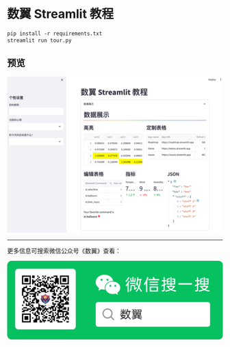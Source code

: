 # 数翼 Streamlit 教程

```shell
pip install -r requirements.txt
streamlit run tour.py
```

## 预览


[![Watch the video](./assets/README/1694537267331.png)](https://raw.githubusercontent.com/iDigitalWings/shuyi-streamlit-tour/main/assets/tour.mp4)


---

更多信息可搜索微信公众号《数翼》查看：

![shuyi-search.jpg](./assets/shuyi-search.jpg)